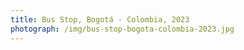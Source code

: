 ```yaml
---
title: Bus Stop, Bogotá - Colombia, 2023
photograph: /img/bus-stop-bogota-colombia-2023.jpg
---
```

